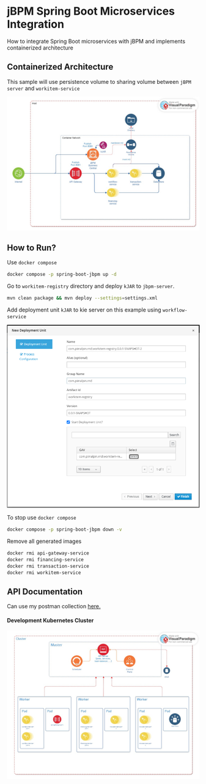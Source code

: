 # jBPM Spring Boot Microservices Integration
How to integrate Spring Boot microservices with jBPM and implements containerized architecture

## Containerized Architecture
This sample will use persistence volume to sharing volume between `jBPM server` and `workitem-service`

![Containerized Architecture](./images/containerized-architecture.jpg)

## How to Run?

Use `docker compose`
```bash
docker compose -p spring-boot-jbpm up -d
```

Go to `workitem-registry` directory and deploy `kJAR` to `jbpm-server`.
```bash
mvn clean package && mvn deploy --settings=settings.xml
```

Add deployment unit `kJAR` to kie server on this example using `workflow-service`

![Add deployment unit](./images/add-deployment-unit.png)

To stop use `docker compose`
```bash
docker compose -p spring-boot-jbpm down -v
```

Remove all generated images
```bash
docker rmi api-gateway-service
docker rmi financing-service
docker rmi transaction-service
docker rmi workitem-service
```

## API Documentation

Can use my postman collection [here.](https://github.com/piinalpin/spring-boot-jbpm/blob/microservices/jBPM%20Spring%20Boot%20Microservices.postman_collection.json)

#### Development Kubernetes Cluster
![Kubernetes Cluster](./images/kubernetes-cluster.jpeg)